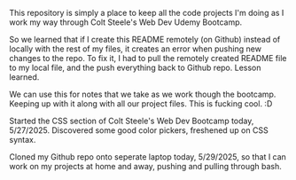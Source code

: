 This repository is simply a place to keep all the code projects I'm doing as I work my way through Colt Steele's Web Dev Udemy Bootcamp.

So we learned that if I create this README remotely (on Github) instead of locally with the rest of my files, it creates an error when pushing new changes to the repo. To fix it, I had to pull the remotely created README file to my local file, and the push everything back to Github repo.  Lesson learned.

We can use this for notes that we take as we work though the bootcamp. Keeping up with it along with all our project files. This is fucking cool.  :D

Started the CSS section of Colt Steele's Web Dev Bootcamp today, 5/27/2025. Discovered some good color pickers, freshened up on CSS syntax.

Cloned my Github repo onto seperate laptop today, 5/29/2025, so that I can work on my projects at home and away, pushing and pulling through bash.